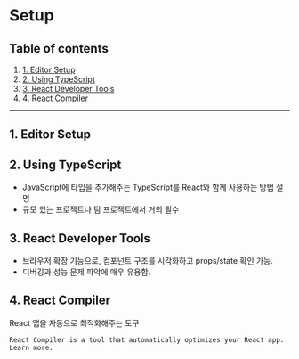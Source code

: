 # Setup


## Table of contents

1. [1. Editor Setup](#1-editor-setup)
1. [2. Using TypeScript](#2-using-typescript)
1. [3. React Developer Tools](#3-react-developer-tools)
1. [4. React Compiler](#4-react-compiler)

---

## 1. Editor Setup

## 2. Using TypeScript
- JavaScript에 타입을 추가해주는 TypeScript를 React와 함께 사용하는 방법 설명
- 규모 있는 프로젝트나 팀 프로젝트에서 거의 필수

## 3. React Developer Tools
- 브라우저 확장 기능으로, 컴포넌트 구조를 시각화하고 props/state 확인 가능.
- 디버깅과 성능 문제 파악에 매우 유용함.

## 4. React Compiler
React 앱을 자동으로 최적화해주는 도구

```text
React Compiler is a tool that automatically optimizes your React app. Learn more.
```
